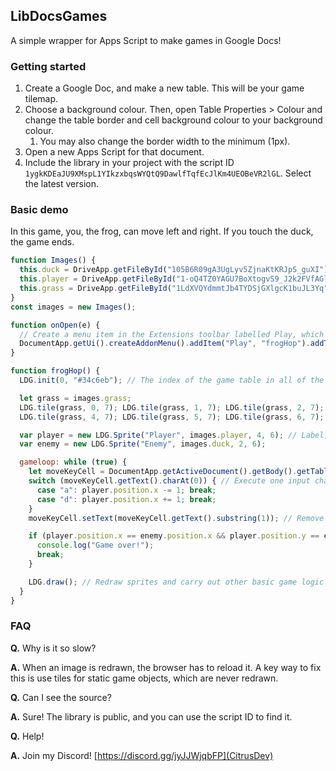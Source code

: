 ## LibDocsGames
A simple wrapper for Apps Script to make games in Google Docs!

### Getting started
1. Create a Google Doc, and make a new table. This will be your game tilemap. 
2. Choose a background colour. Then, open Table Properties > Colour and change the table border and cell background colour to your background colour.
    1. You may also change the border width to the minimum (1px).
3. Open a new Apps Script for that document.
4. Include the library in your project with the script ID `1ygkKDEaJU9XMspL1YIkzxbqsWYQtQ9DawlfTqfEcJlKm4UEOBeVR2lGL`. Select the latest version.

### Basic demo
In this game, you, the frog, can move left and right. If you touch the duck, the game ends.
```javascript
function Images() {
  this.duck = DriveApp.getFileById("105B6R09gA3UgLyv5ZjnaKtKRJpS_guXI").getAs("image/png").setName("Duck");
  this.player = DriveApp.getFileById("1-oQ4TZ0YAGU7BoXtogvS9_J2k2FVfAGl").getAs("image/png").setName("Frog");
  this.grass = DriveApp.getFileById("1LdXVQYdmmtJb4TYDSjGXlgcK1buJL3Yq").getAs("image/png").setName("Grass");
}
const images = new Images();

function onOpen(e) {
  // Create a menu item in the Extensions toolbar labelled Play, which will call the frogHop(); function when clicked.
  DocumentApp.getUi().createAddonMenu().addItem("Play", "frogHop").addToUi();
}

function frogHop() {
  LDG.init(0, "#34c6eb"); // The index of the game table in all of the tables in the document, followed by the background colour in hex.

  let grass = images.grass;
  LDG.tile(grass, 0, 7); LDG.tile(grass, 1, 7); LDG.tile(grass, 2, 7); LDG.tile(grass, 3, 7); // Tiles are never redrawn
  LDG.tile(grass, 4, 7); LDG.tile(grass, 5, 7); LDG.tile(grass, 6, 7); LDG.tile(grass, 7, 7);

  var player = new LDG.Sprite("Player", images.player, 4, 6); // Label, image, x, y
  var enemy = new LDG.Sprite("Enemy", images.duck, 2, 6);

  gameloop: while (true) {
    let moveKeyCell = DocumentApp.getActiveDocument().getBody().getTables()[1].getRow(0).getCell(0); // A one-cell table for the user to provide input in
    switch (moveKeyCell.getText().charAt(0)) { // Execute one input character "keypress" per frame
      case "a": player.position.x -= 1; break;
      case "d": player.position.x += 1; break;
    }
    moveKeyCell.setText(moveKeyCell.getText().substring(1)); // Remove the input character that was just executed

    if (player.position.x == enemy.position.x && player.position.y == enemy.position.y) {
      console.log("Game over!");
      break;
    }

    LDG.draw(); // Redraw sprites and carry out other basic game logic
  }
}
```

### FAQ

**Q.** Why is it so slow?

**A.** When an image is redrawn, the browser has to reload it. A key way to fix this is use tiles for static game objects, which are never redrawn.



**Q.** Can I see the source?

**A.** Sure! The library is public, and you can use the script ID to find it.



**Q.** Help!

**A.** Join my Discord! [https://discord.gg/jyJJWjqbFP](CitrusDev)
